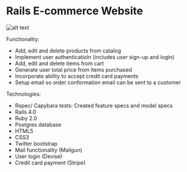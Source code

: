 Rails E-commerce Website
========================

![alt text](https://s3.amazonaws.com/Github-14/iStore-1.png "E-commerce Website - Ruby on Rails")

Functionality: 
- Add, edit and delete products from catalog
- Implement user authenticatioln (includes user sign-up and login)
- Add, edit and delete items from cart
- Generate user total price from items purchased
- Incorporate ability to accept credit card payments
- Setup email so order conformation email can be sent to a customer

Technologies:
- Rspec/ Capybara tests: Created feature specs and model specs
- Rails 4.0
- Ruby 2.0
- Postgres database
- HTML5
- CSS3
- Twitter bootstrap
- Mail functionality (Mailgun)
- User login (Devise)
- Credit card payment (Stripe)


